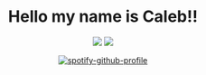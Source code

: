 <h1 align="center"><b>Hello my name is Caleb!!</b></h1>
<div align="center">
  <img src="https://github-readme-stats.vercel.app/api/?username=Brougud&theme=discord_old_blurple&hide_title=false&count_private=true&hide_border=true&show_icons=true&hide=stars,issues" />
  <a href="https://github.com/anuraghazra/github-readme-stats">
  <img src="https://github-readme-stats.vercel.app/api/top-langs/?username=Brougud&langs_count=3&title_color=7289DA&text_color=FFFFFF&bg_color=23272A&layout=compact&hide_border=true" />
</div>
<div align="center">

  [![spotify-github-profile](https://spotify-github-profile.vercel.app/api/view?uid=savagedjcaleb&cover_image=true&theme=default&bar_color=20bc3f&bar_color_cover=false)](https://github.com/kittinan/spotify-github-profile)

</div>
